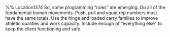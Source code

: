 %% Location1374 
So, some programming “rules” are emerging: Do all of the fundamental human movements. Push, pull and squat rep numbers must have the same totals. Use the hinge and loaded carry families to improve athletic qualities and work capacity. Include enough of “everything else” to keep the client functioning and safe. 